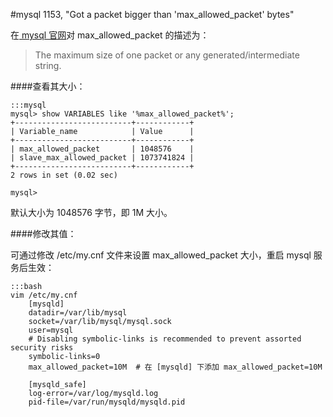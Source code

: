 #mysql 1153, "Got a packet bigger than 'max_allowed_packet' bytes"

在[ mysql 官网](http://dev.mysql.com/doc/refman/5.1/en/server-system-variables.html#sysvar_max_allowed_packet)对 max_allowed_packet 的描述为：

> The maximum size of one packet or any generated/intermediate string.

####查看其大小：

    :::mysql
    mysql> show VARIABLES like '%max_allowed_packet%';
    +--------------------------+------------+
    | Variable_name            | Value      |
    +--------------------------+------------+
    | max_allowed_packet       | 1048576    |
    | slave_max_allowed_packet | 1073741824 |
    +--------------------------+------------+
    2 rows in set (0.02 sec)

    mysql> 

默认大小为 1048576 字节，即 1M 大小。

####修改其值：

可通过修改 /etc/my.cnf 文件来设置 max_allowed_packet 大小，重启 mysql 服务后生效：

    :::bash
    vim /etc/my.cnf
        [mysqld]
        datadir=/var/lib/mysql
        socket=/var/lib/mysql/mysql.sock
        user=mysql
        # Disabling symbolic-links is recommended to prevent assorted security risks
        symbolic-links=0
        max_allowed_packet=10M  # 在 [mysqld] 下添加 max_allowed_packet=10M

        [mysqld_safe]
        log-error=/var/log/mysqld.log
        pid-file=/var/run/mysqld/mysqld.pid
